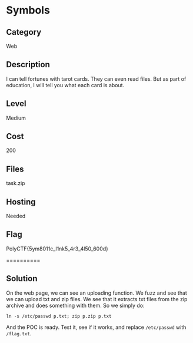 # Symbols

## Category
Web

## Description
I can tell fortunes with tarot cards. They can even read files. But as part of education, I will tell you what each card is about.

## Level
Medium

## Cost
200

## Files
task.zip

## Hosting
Needed

## Flag
PolyCTF{5ym8011c_l1nk5_4r3_4l50_600d}

==========

## Solution
On the web page, we can see an uploading function. We fuzz and see that we can upload txt and zip files. We see that it extracts txt files from the zip archive and does something with them. So we simply do:

`ln -s /etc/passwd p.txt; zip p.zip p.txt`

And the POC is ready. Test it, see if it works, and replace `/etc/passwd` with `/flag.txt`.
